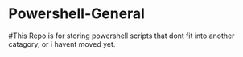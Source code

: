 # Powershell-General
#This Repo is for storing powershell scripts that dont fit into another catagory, or i havent moved yet.